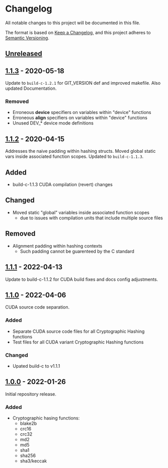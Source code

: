 # Changelog
All notable changes to this project will be documented in this file.

The format is based on [Keep a Changelog](https://keepachangelog.com/en/1.0.0/),
and this project adheres to [Semantic Versioning](https://semver.org/spec/v2.0.0.html).

## [Unreleased]

## [1.1.3] - 2020-05-18
Update to `build-c-1.2.1` for GIT_VERSION def and improved makefile.
Also updated Documentation.

### Removed
- Erroneous __device__ specifiers on variables within "device" functions
- Erroneous __align__ specifiers on variables within "device" functions
- Unused DEV_* device mode definitions

## [1.1.2] - 2020-04-15
Addresses the naive padding within hashing structs.
Moved global static vars inside associated function scopes.
Updated to `build-c-1.1.3`.

## Added
- build-c-1.1.3 CUDA compilation (revert) changes

## Changed
- Moved static "global" variables inside associated function scopes
  - due to issues with compilation units that include multiple source files

## Removed
- Alignment padding within hashing contexts
  - Such padding cannot be guarenteed by the C standard

## [1.1.1] - 2022-04-13
Update to build-c-1.1.2 for CUDA build fixes and docs config adjustments.

## [1.1.0] - 2022-04-06
CUDA source code separation.

### Added
- Separate CUDA source code files for all Cryptographic Hashing functions
- Test files for all CUDA variant Cryptographic Hashing functions

### Changed
- Upated build-c to v1.1.1

## [1.0.0] - 2022-01-26
Initial repository release.

### Added
- Cryptographic hasing functions:
  - blake2b
  - crc16
  - crc32
  - md2
  - md5
  - sha1
  - sha256
  - sha3/keccak

[Unreleased]: https://github.com/adequatesystems/crypto-c/compare/v1.1.3...HEAD
[1.1.3]: https://github.com/adequatesystems/crypto-c/compare/v1.1.2...v1.1.3
[1.1.2]: https://github.com/adequatesystems/crypto-c/compare/v1.1.1...v1.1.2
[1.1.1]: https://github.com/adequatesystems/crypto-c/compare/v1.1.0...v1.1.1
[1.1.0]: https://github.com/adequatesystems/crypto-c/compare/v1.0.0...v1.1.0
[1.0.0]: https://github.com/adequatesystems/crypto-c/releases/tag/v1.0.0
